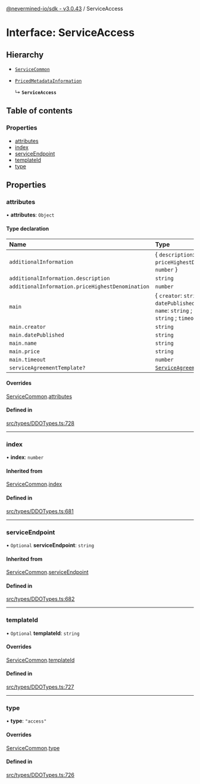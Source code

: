 [@nevermined-io/sdk - v3.0.43](../code-reference.md) / ServiceAccess

# Interface: ServiceAccess

## Hierarchy

- [`ServiceCommon`](ServiceCommon.md)

- [`PricedMetadataInformation`](../code-reference.md#pricedmetadatainformation)

  ↳ **`ServiceAccess`**

## Table of contents

### Properties

- [attributes](ServiceAccess.md#attributes)
- [index](ServiceAccess.md#index)
- [serviceEndpoint](ServiceAccess.md#serviceendpoint)
- [templateId](ServiceAccess.md#templateid)
- [type](ServiceAccess.md#type)

## Properties

### attributes

• **attributes**: `Object`

#### Type declaration

| Name                                             | Type                                                                                                              |
| :----------------------------------------------- | :---------------------------------------------------------------------------------------------------------------- |
| `additionalInformation`                          | \{ `description`: `string` ; `priceHighestDenomination`: `number` }                                               |
| `additionalInformation.description`              | `string`                                                                                                          |
| `additionalInformation.priceHighestDenomination` | `number`                                                                                                          |
| `main`                                           | \{ `creator`: `string` ; `datePublished`: `string` ; `name`: `string` ; `price`: `string` ; `timeout`: `number` } |
| `main.creator`                                   | `string`                                                                                                          |
| `main.datePublished`                             | `string`                                                                                                          |
| `main.name`                                      | `string`                                                                                                          |
| `main.price`                                     | `string`                                                                                                          |
| `main.timeout`                                   | `number`                                                                                                          |
| `serviceAgreementTemplate?`                      | [`ServiceAgreementTemplate`](ServiceAgreementTemplate.md)                                                         |

#### Overrides

[ServiceCommon](ServiceCommon.md).[attributes](ServiceCommon.md#attributes)

#### Defined in

[src/types/DDOTypes.ts:728](https://github.com/nevermined-io/sdk-js/blob/356dfb328fcf7cee010b48756ca205b2a854f0f8/src/types/DDOTypes.ts#L728)

---

### index

• **index**: `number`

#### Inherited from

[ServiceCommon](ServiceCommon.md).[index](ServiceCommon.md#index)

#### Defined in

[src/types/DDOTypes.ts:681](https://github.com/nevermined-io/sdk-js/blob/356dfb328fcf7cee010b48756ca205b2a854f0f8/src/types/DDOTypes.ts#L681)

---

### serviceEndpoint

• `Optional` **serviceEndpoint**: `string`

#### Inherited from

[ServiceCommon](ServiceCommon.md).[serviceEndpoint](ServiceCommon.md#serviceendpoint)

#### Defined in

[src/types/DDOTypes.ts:682](https://github.com/nevermined-io/sdk-js/blob/356dfb328fcf7cee010b48756ca205b2a854f0f8/src/types/DDOTypes.ts#L682)

---

### templateId

• `Optional` **templateId**: `string`

#### Overrides

[ServiceCommon](ServiceCommon.md).[templateId](ServiceCommon.md#templateid)

#### Defined in

[src/types/DDOTypes.ts:727](https://github.com/nevermined-io/sdk-js/blob/356dfb328fcf7cee010b48756ca205b2a854f0f8/src/types/DDOTypes.ts#L727)

---

### type

• **type**: `"access"`

#### Overrides

[ServiceCommon](ServiceCommon.md).[type](ServiceCommon.md#type)

#### Defined in

[src/types/DDOTypes.ts:726](https://github.com/nevermined-io/sdk-js/blob/356dfb328fcf7cee010b48756ca205b2a854f0f8/src/types/DDOTypes.ts#L726)
